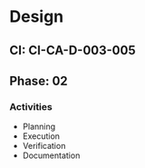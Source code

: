 # Design

## CI: CI-CA-D-003-005
## Phase: 02

### Activities
- Planning
- Execution
- Verification
- Documentation
